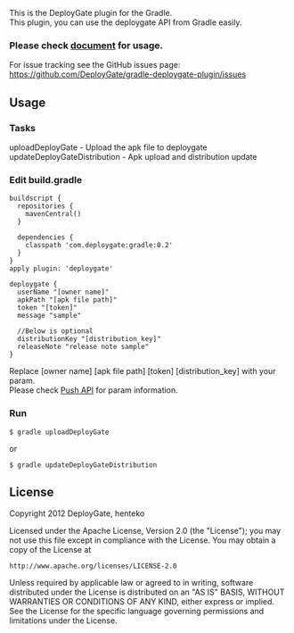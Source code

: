 This is the DeployGate plugin for the Gradle.  
This plugin, you can use the deploygate API from Gradle easily.

### Please check [document](https://deploygate.com/docs/gradle) for usage.

For issue tracking see the GitHub issues page: https://github.com/DeployGate/gradle-deploygate-plugin/issues

## Usage
### Tasks
uploadDeployGate          - Upload the apk file to deploygate  
updateDeployGateDistribution - Apk upload and distribution update  

### Edit build.gradle

```
buildscript {
  repositories {
    mavenCentral()
  }

  dependencies {
    classpath 'com.deploygate:gradle:0.2'
  }
}
apply plugin: 'deploygate'

deploygate {
  userName "[owner name]"
  apkPath "[apk file path]"
  token "[token]"
  message "sample"

  //Below is optional
  distributionKey "[distribution_key]"
  releaseNote "release note sample"
}
```
Replace [owner name] [apk file path] [token] [distribution_key] with your param.  
Please check [Push API](https://deploygate.com/docs/api) for param information. 

### Run

```
$ gradle uploadDeployGate 
```
or

```
$ gradle updateDeployGateDistribution 
```

## License
Copyright 2012 DeployGate, henteko

Licensed under the Apache License, Version 2.0 (the "License"); you may not use this file except in compliance with the License. You may obtain a copy of the License at

```
http://www.apache.org/licenses/LICENSE-2.0
```
Unless required by applicable law or agreed to in writing, software distributed under the License is distributed on an "AS IS" BASIS, WITHOUT WARRANTIES OR CONDITIONS OF ANY KIND, either express or implied. See the License for the specific language governing permissions and limitations under the License.
